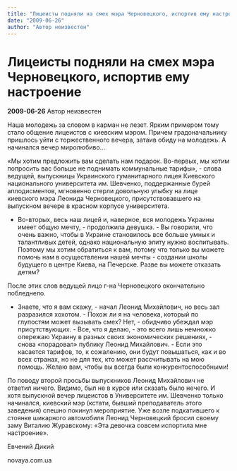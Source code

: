 ```yaml
---
title: "Лицеисты подняли на смех мэра Черновецкого, испортив ему настроение"
date: "2009-06-26"
author: "Автор неизвестен"
---
```


# Лицеисты подняли на смех мэра Черновецкого, испортив ему настроение

**2009-06-26** Автор неизвестен

Наша молодежь за словом в карман не лезет. Ярким примером тому стало общение лицеистов с киевским мэром. Причем градоначальнику пришлось уйти с торжественного вечера, затаив обиду на молодежь. А начинался вечер миролюбиво...

«Мы хотим предложить вам сделать нам подарок. Во-первых, мы хотим попросить вас больше не поднимать коммунальные тарифы», - слова ведущей, выпускницы Украинского гуманитарного лицея Киевского национального университета им. Шевченко, поддержанные бурей аплодисментов, мгновенно стерли довольную улыбку на лице киевского мэра Леонида Черновецкого, присутствовавшего на выпускном вечере в красном корпусе университета.

- Во-вторых, весь наш лицей и, наверное, вся молодежь Украины имеет общую мечту, - продолжила девушка. - Вы говорили, что очень важно, чтобы в Украине становилось все больше умных и талантливых детей, однако национальную элиту нужно воспитывать. Поэтому мы хотим обратиться к вам, потому что только вы можете помочь нам в осуществлении нашей мечты - создании школы будущего в центре Киева, на Печерске. Разве вы можете отказать детям?

После этих слов ведущей лицо г-на Черновецкого окончательно побледнело.

- Знаете, что я вам скажу, - начал Леонид Михайлович, но весь зал разразился хохотом. - Похож ли я на человека, который по глупостям может вызывать смех? Нет, - обидчиво убеждал мэр присутствующих. - Все, что я делаю, - это всего лишь немножко опережаю Украину в разных своих экономических решениях, - снова «порадовал» публику Леонид Михайлович. - Если это касается тарифов, то, к сожалению, они будут повышаться, как и во всех странах, но не для тех, кто может рассчитывать на мою помощь. Желаю вам, чтобы вы всегда были конкурентоспособными!

По поводу второй просьбы выпускников Леонид Михайлович не ответил ничего. Видимо, был не в курсе или сказать было нечего. И хотя выпускной вечер лицеистов в Университете им. Шевченко только начинался, киевский мэр (кстати, бывший преподаватель этого заведения) спешно покинул мероприятие. Уже возле подкатившего к стоянке шикарного автомобиля Леонид Черновецкий бросил своему заму Виталию Журавскому: «Эта девочка совсем испортила мне настроение».

Евчений Дикий

novaya.com.ua